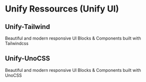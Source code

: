 # Unify Ressources (Unify UI)

## Unify-Tailwind
Beautiful and modern responsive UI Blocks & Components built with Tailwindcss


## Unify-UnoCSS
Beautiful and modern responsive UI Blocks & Components built with UnoCSS